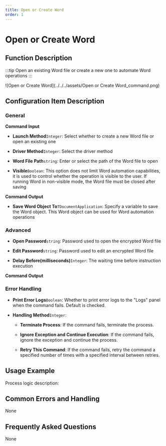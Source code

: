 ```yaml
---
title: Open or Create Word
order: 1
---
```


# Open or Create Word

## Function Description

:::tip 
Open an existing Word file or create a new one to automate Word operations
:::

![Open or Create Word](../../../assets/Open or Create Word_command.png)

## Configuration Item Description

### General

**Command Input**

- **Launch Method**`Integer`: Select whether to create a new Word file or open an existing one

- **Driver Method**`Integer`: Select the driver method

- **Word File Path**`string`: Enter or select the path of the Word file to open

- **Visible**`Boolean`: This option does not limit Word automation capabilities, it is used to control whether the operation is visible to the user. If running Word in non-visible mode, the Word file must be closed after saving


**Command Output**

- **Save Word Object To**`TDocumentApplication`: Specify a variable to save the Word object. This Word object can be used for Word automation operations

### Advanced

- **Open Password**`string`: Password used to open the encrypted Word file

- **Edit Password**`string`: Password used to edit an encrypted Word file

- **Delay Before(milliseconds)**`Integer`: The waiting time before instruction execution


**Command Output**

### Error Handling

- **Print Error Logs**`Boolean`: Whether to print error logs to the "Logs" panel when the command fails. Default is checked. 

- **Handling Method**`Integer`:

    - **Terminate Process**: If the command fails, terminate the process.

    - **Ignore Exception and Continue Execution**: If the command fails, ignore the exception and continue the process.

    - **Retry This Command**: If the command fails, retry the command a specified number of times with a specified interval between retries.

## Usage Example

Process logic description:

## Common Errors and Handling

None

## Frequently Asked Questions

None

